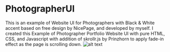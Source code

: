 # PhotographerUI
This is an example of Website UI for Photographers with Black &amp; White accent based on free design by NicePage, and developed by myself. I created this Example of Photographer Portfolio Website UI with pure HTML, CSS, and Javascript with addition of skrollr.js by Prinzhorn to apply fade-in effect as the page is scrolling down. 
![alt text](https://github.com/giansurya/PhotographerUI/NicePage-UIDesign.jpg?raw=true)
